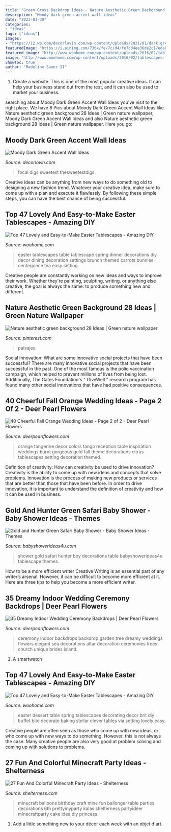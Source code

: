 ```yaml
---
title: "Green Grass Backdrop Ideas - Nature Aesthetic Green Background 28 Ideas"
description: "Moody dark green accent wall ideas"
date: "2023-03-30"
categories:
- "ideas"
tags: ["ideas"]
images:
- "https://i2.wp.com/decorlovin.com/wp-content/uploads/2021/01/dark-green-bedroom-decor-ideas-decorate-4-1322x2048-1.jpg?resize=661%2C1024&amp;ssl=1"
featuredImage: "https://i.pinimg.com/736x/fe/7c/d4/fe7cd4ee36de2c17eda03a015c412101.jpg"
featured_image: "http://www.woohome.com/wp-content/uploads/2016/02/tablescapes-for-easter-39.jpg"
image: "http://www.woohome.com/wp-content/uploads/2016/02/tablescapes-for-easter-26.jpg"
ShowToc: true
author: "Madeline Sauer II"
---
```



1. Create a website. This is one of the most popular creative ideas. It can help your business stand out from the rest, and it can also be used to market your business.

	

		
searching about Moody Dark Green Accent Wall Ideas you've visit to the right place. We have 8 Pics about Moody Dark Green Accent Wall Ideas like Nature aesthetic green background 28 Ideas | Green nature wallpaper, Moody Dark Green Accent Wall Ideas and also Nature aesthetic green background 28 Ideas | Green nature wallpaper. Here you go:
		
    
## Moody Dark Green Accent Wall Ideas

<img loading=lazy src="https://i2.wp.com/decorlovin.com/wp-content/uploads/2021/01/dark-green-bedroom-decor-ideas-decorate-4-1322x2048-1.jpg?resize=661%2C1024&amp;ssl=1" onerror="this.onerror=null;this.src='https://tse4.mm.bing.net/th?id=OIP.c0H4_3MWR_ttx3OpvAMqDwHaLe&amp;pid=15.1';" alt="Moody Dark Green Accent Wall Ideas">

_Source: decorlovin.com_

>focal digs sweetest thesweetestdigs. 

	

Creative ideas can be anything from new ways to do something old to designing a new fashion trend. Whatever your creative idea, make sure to come up with a plan and execute it flawlessly. By following these simple steps, you can have the best chance of being successful.

    
## Top 47 Lovely And Easy-to-Make Easter Tablescapes - Amazing DIY

<img loading=lazy src="http://www.woohome.com/wp-content/uploads/2016/02/tablescapes-for-easter-26.jpg" onerror="this.onerror=null;this.src='https://tse3.mm.bing.net/th?id=OIP.Ytp6lQo2_WLN26Jl2ATW4gHaL-&amp;pid=15.1';" alt="Top 47 Lovely and Easy-to-Make Easter Tablescapes - Amazing DIY">

_Source: woohome.com_

>easter tablescapes table tablescape spring dinner decorations diy decor dining decoration settings brunch themed carrots bunnies centerpiece tea easy setting. 

	

Creative people are constantly working on new ideas and ways to improve their work. Whether they're painting, sculpting, writing, or anything else creative, the goal is always the same: to produce something new and different.

    
## Nature Aesthetic Green Background 28 Ideas | Green Nature Wallpaper

<img loading=lazy src="https://i.pinimg.com/736x/fe/7c/d4/fe7cd4ee36de2c17eda03a015c412101.jpg" onerror="this.onerror=null;this.src='https://tse3.mm.bing.net/th?id=OIP.GPrUJFO1TgfVUZbNN8dL6gAAAA&amp;pid=15.1';" alt="Nature aesthetic green background 28 Ideas | Green nature wallpaper">

_Source: pinterest.com_

>paisajes. 

	

Social Innovation: What are some innovative social projects that have been successful?
There are many innovative social projects that have been successful in the past. One of the most famous is the polio vaccination campaign, which helped to prevent millions of lives from being lost. Additionally, The Gates Foundation's " GiveWell " research program has found many other social innovations that have had positive consequences.

    
## 40 Cheerful Fall Orange Wedding Ideas - Page 2 Of 2 - Deer Pearl Flowers

<img loading=lazy src="https://www.deerpearlflowers.com/wp-content/uploads/2016/08/orange-wedding-table-decor.jpg" onerror="this.onerror=null;this.src='https://tse4.mm.bing.net/th?id=OIP.KN0xDCT0QvolgxPwkZ3xmQHaLH&amp;pid=15.1';" alt="40 Cheerful Fall Orange Wedding Ideas - Page 2 of 2 - Deer Pearl Flowers">

_Source: deerpearlflowers.com_

>orange tangerine decor colors tango reception table inspiration weddings burnt gorgeous gold fall theme decorations citrus tablescapes setting decoration themed. 

	

Definition of creativity: How can creativity be used to drive innovation?
Creativity is the ability to come up with new ideas and concepts that solve problems. Innovation is the process of making new products or services that are better than those that have been before. In order to drive innovation, it is important to understand the definition of creativity and how it can be used in business.

    
## Gold And Hunter Green Safari Baby Shower - Baby Shower Ideas - Themes

<img loading=lazy src="https://babyshowerideas4u.com/wp-content/uploads/2018/05/Gold-and-Hunter-Green-Safari-Baby-Shower-tablescape-600x900.jpg" onerror="this.onerror=null;this.src='https://tse1.mm.bing.net/th?id=OIP.EFmjFeIu8_LBCL1WkHM8jwHaLH&amp;pid=15.1';" alt="Gold and Hunter Green Safari Baby Shower - Baby Shower Ideas - Themes">

_Source: babyshowerideas4u.com_

>shower gold safari hunter boy decorations table babyshowerideas4u tablescape themes. 

	

How to be a more efficient writer
Creative Writing is an essential part of any writer’s arsenal. However, it can be difficult to become more efficient at it. Here are three tips to help you become a more efficient writer.

    
## 35 Dreamy Indoor Wedding Ceremony Backdrops | Deer Pearl Flowers

<img loading=lazy src="https://www.deerpearlflowers.com/wp-content/uploads/2015/07/green-indoor-wedding-ceremony-backdrop.jpg" onerror="this.onerror=null;this.src='https://tse4.mm.bing.net/th?id=OIP.xZIj1YNyUdzoHpApwQ-BlwHaLH&amp;pid=15.1';" alt="35 Dreamy Indoor Wedding Ceremony Backdrops | Deer Pearl Flowers">

_Source: deerpearlflowers.com_

>ceremony indoor backdrops backdrop garden tree dreamy weddings flowers elegant sea decorations altar decoration ceremonies trees church unique brides island. 

	

1. A smartwatch

    
## Top 47 Lovely And Easy-to-Make Easter Tablescapes - Amazing DIY

<img loading=lazy src="http://www.woohome.com/wp-content/uploads/2016/02/tablescapes-for-easter-39.jpg" onerror="this.onerror=null;this.src='https://tse3.mm.bing.net/th?id=OIP.M-LDiEt7dr7K_3enX9HJQgHaJ6&amp;pid=15.1';" alt="Top 47 Lovely and Easy-to-Make Easter Tablescapes - Amazing DIY">

_Source: woohome.com_

>easter dessert table spring tablescapes decorating decor brit diy buffet bite decorate baking stellar clever tables via setting lovely easy. 

	

Creative people are often seen as those who come up with new ideas, or who come up with new ways to do something. However, this is not always the case. Many creative people are also very good at problem solving and coming up with solutions to problems.

    
## 27 Fun And Colorful Minecraft Party Ideas - Shelterness

<img loading=lazy src="https://i.shelterness.com/2016/10/08-Minecraft-balloons.jpg" onerror="this.onerror=null;this.src='https://tse2.mm.bing.net/th?id=OIP.q0X725zrkuhXpe88tdc_WgHaLN&amp;pid=15.1';" alt="27 Fun And Colorful Minecraft Party Ideas - Shelterness">

_Source: shelterness.com_

>minecraft balloons birthday craft mine fun ballonger table parties decorations 6th prettymyparty kalas shelterness partyidéer minecraftparty cake idea diy princess. 

	

1. Add a little something new to your décor each week with an objet d'art.

